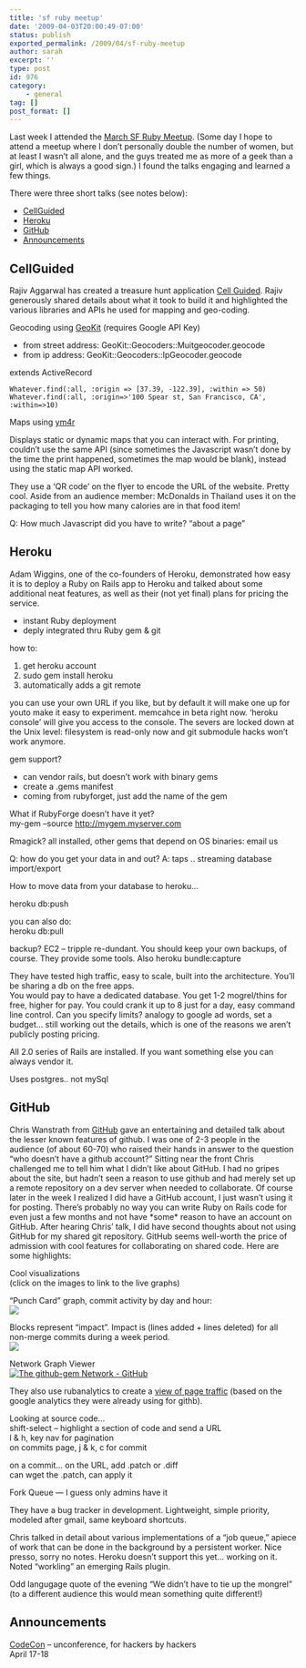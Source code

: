 ```yaml
---
title: 'sf ruby meetup'
date: '2009-04-03T20:00:49-07:00'
status: publish
exported_permalink: /2009/04/sf-ruby-meetup
author: sarah
excerpt: ''
type: post
id: 976
category:
    - general
tag: []
post_format: []
---
```

Last week I attended the [March SF Ruby Meetup](http://www.meetup.com/sfruby/calendar/9781300/). (Some day I hope to attend a meetup where I don’t personally double the number of women, but at least I wasn’t all alone, and the guys treated me as more of a geek than a girl, which is always a good sign.) I found the talks engaging and learned a few things.

There were three short talks (see notes below):

- [CellGuided](#cellguided)
- [Heroku](#heroku)
- [GitHub](#github)
- [Announcements](#announce)

<a name="cellguided">  
</a>

<a name="cellguided">CellGuided</a>
-----------------------------------

Rajiv Aggarwal has created a treasure hunt application [Cell Guided](http://www.cellguided.com/). Rajiv generously shared details about what it took to build it and highlighted the various libraries and APIs he used for mapping and geo-coding.

Geocoding using [GeoKit](http://geokit.rubyforge.org/) (requires Google API Key)

- from street address: GeoKit::Geocoders::Muitgeocoder.geocode
- from ip address: GeoKit::Geocoders::IpGeocoder.geocode

extends ActiveRecord

```
Whatever.find(:all, :origin => [37.39, -122.39], :within => 50)
Whatever.find(:all, :origin=>'100 Spear st, San Francisco, CA', :within=>10)
```

Maps using [ym4r](http://ym4r.rubyforge.org/)

Displays static or dynamic maps that you can interact with. For printing, couldn’t use the same API (since sometimes the Javascript wasn’t done by the time the print happened, sometimes the map would be blank), instead using the static map API worked.

They use a ‘QR code’ on the flyer to encode the URL of the website. Pretty cool. Aside from an audience member: McDonalds in Thailand uses it on the packaging to tell you how many calories are in that food item!

Q: How much Javascript did you have to write? “about a page”

<a name="heroku">  
</a>

<a name="heroku">Heroku</a>
---------------------------

Adam Wiggins, one of the co-founders of Heroku, demonstrated how easy it is to deploy a Ruby on Rails app to Heroku and talked about some additional neat features, as well as their (not yet final) plans for pricing the service.

- instant Ruby deployment
- deply integrated thru Ruby gem &amp; git

how to:

1. get heroku account
2. sudo gem install heroku
3. automatically adds a git remote

you can use your own URL if you like, but by default it will make one up for youto make it easy to experiment. memcahce in beta right now. ‘heroku console’ will give you access to the console. The severs are locked down at the Unix level: filesystem is read-only now and git submodule hacks won’t work anymore.

gem support?

- can vendor rails, but doesn’t work with binary gems
- create a .gems manifest
- coming from rubyforget, just add the name of the gem

What if RubyForge doesn’t have it yet?  
my-gem –source http://mygem.myserver.com

Rmagick? all installed, other gems that depend on OS binaries: email us

Q: how do you get your data in and out? A: taps .. streaming database import/export

How to move data from your database to heroku…

heroku db:push

you can also do:  
heroku db:pull

backup? EC2 – tripple re-dundant. You should keep your own backups, of course. They provide some tools. Also heroku bundle:capture

They have tested high traffic, easy to scale, built into the architecture. You’ll be sharing a db on the free apps.  
You would pay to have a dedicated database. You get 1-2 mogrel/thins for free, higher for pay. You could crank it up to 8 just for a day, easy command line control. Can you specify limits? analogy to google ad words, set a budget… still working out the details, which is one of the reasons we aren’t publicly posting pricing.

All 2.0 series of Rails are installed. If you want something else you can always vendor it.

Uses postgres.. not mySql

<a name="github">GitHub</a>
---------------------------

Chris Wanstrath from [GitHub](https://github.com/) gave an entertaining and detailed talk about the lesser known features of github. I was one of 2-3 people in the audience (of about 60-70) who raised their hands in answer to the question “who doesn’t have a github account?” Sitting near the front Chris challenged me to tell him what I didn’t like about GitHub. I had no gripes about the site, but hadn’t seen a reason to use github and had merely set up a remote repository on a dev server when needed to collaborate. Of course later in the week I realized I did have a GitHub account, I just wasn’t using it for posting. There’s probably no way you can write Ruby on Rails code for even just a few months and not have \*some\* reason to have an account on GitHub. After hearing Chris’ talk, I did have second thoughts about not using GitHub for my shared git repository. GitHub seems well-worth the price of admission with cool features for collaborating on shared code. Here are some highlights:

Cool visualizations  
(click on the images to link to the live graphs)

“Punch Card” graph, commit activity by day and hour:  
[![](http://img.skitch.com/20090404-cinaf3y46et54prptu47gkcngn.jpg)](http://github.com/defunkt/github-gem/graphs/punch_card)

Blocks represent “impact”. Impact is (lines added + lines deleted) for all non-merge commits during a week period.  
[![](http://img.skitch.com/20090404-fd8as1kwuc214fn7ff7e27mt7f.jpg)](http://github.com/defunkt/github-gem/graphs/impact)

Network Graph Viewer  
[![The github-gem Network - GitHub](http://img.skitch.com/20090404-6uwjqc9cspcrxg36yk7yxpjji.jpg)](http://github.com/defunkt/github-gem/network)

They also use rubanalytics to create a [view of page traffic](http://github.com/defunkt/github-gem/graphs/traffic) (based on the google analytics they were already using for githb).

Looking at source code…  
shift-select – highlight a section of code and send a URL  
l &amp; h, key nav for pagination  
on commits page, j &amp; k, c for commit

on a commit… on the URL, add .patch or .diff  
can wget the .patch, can apply it

Fork Queue — I guess only admins have it

They have a bug tracker in development. Lightweight, simple priority, modeled after gmail, same keyboard shortcuts.

Chris talked in detail about various implementations of a “job queue,” apiece of work that can be done in the background by a persistent worker. Nice presso, sorry no notes. Heroku doesn’t support this yet… working on it. Noted “workling” an emerging Rails plugin.

Odd langugage quote of the evening “We didn’t have to tie up the mongrel” (to a different audience this would mean something quite different!)

<a name="announce">Announcements</a>
------------------------------------

[CodeCon](http://www.codecon.org/2009/) – unconference, for hackers by hackers  
April 17-18